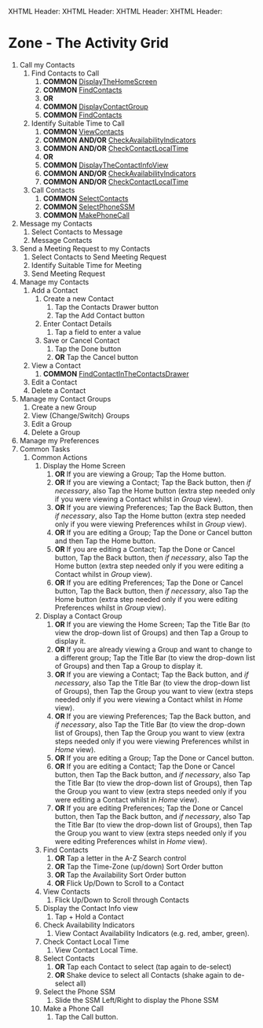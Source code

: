 XHTML Header: <script src="builder/js/jquery-1.8.1.min.js"></script>
XHTML Header: <script src="builder/js/jquery-ui-1.8.23.custom.min.js"></script>
XHTML Header: <script src="builder/js/activity-grid.js"></script>
XHTML Header: <link rel="stylesheet" type="text/css" href="builder/css/activity-grid.css" />

# Zone - The Activity Grid

1. Call my Contacts
	1. Find Contacts to Call
		1. **COMMON** [DisplayTheHomeScreen][]
		1. **COMMON** [FindContacts][]
		1. **OR**
		1. **COMMON** [DisplayContactGroup][]
		1. **COMMON** [FindContacts][]
	1. Identify Suitable Time to Call
		1. **COMMON** [ViewContacts][]
		1. **COMMON** **AND/OR** [CheckAvailabilityIndicators][]
		1. **COMMON** **AND/OR** [CheckContactLocalTime][]
		1. **OR**
		1. **COMMON** [DisplayTheContactInfoView][]
		1. **COMMON** **AND/OR** [CheckAvailabilityIndicators][]
		1. **COMMON** **AND/OR** [CheckContactLocalTime][]
	1. Call Contacts
		1. **COMMON** [SelectContacts][]
		1. **COMMON** [SelectPhoneSSM][]
		1. **COMMON** [MakePhoneCall][]
1. Message my Contacts
	1. Select Contacts to Message
	1. Message Contacts
1. Send a Meeting Request to my Contacts
	1. Select Contacts to Send Meeting Request 
	1. Identify Suitable Time for Meeting
	1. Send Meeting Request
1. Manage my Contacts
	1. Add a Contact
		1. Create a new Contact
			1. Tap the Contacts Drawer button
			1. Tap the Add Contact button
		1. Enter Contact Details
			1. Tap a field to enter a value
		1. Save or Cancel Contact
			1. Tap the Done button
			1. **OR** Tap the Cancel button
	1. View a Contact
		1. **COMMON** [FindContactInTheContactsDrawer][]
	1. Edit a Contact
	1. Delete a Contact
1. Manage my Contact Groups
	1. Create a new Group
	1. View (Change/Switch) Groups
	1. Edit a Group
	1. Delete a Group
1. Manage my Preferences
1. Common Tasks
	1. Common Actions
		1. Display the Home Screen <a id="DisplayTheHomeScreen"></a>
			1. **OR** If you are viewing a Group; Tap the Home button.
			1. **OR** If you are viewing a Contact; Tap the Back button, then _if necessary_, also Tap the Home button (extra step needed only if you were viewing a Contact whilst in _Group_ view).
			1. **OR** If you are viewing Preferences; Tap the Back Button, then _if necessary_, also Tap the Home button (extra step needed only if you were viewing Preferences whilst in _Group_ view). 
			1. **OR** If you are editing a Group; Tap the Done or Cancel button and then Tap the Home button.			
			1. **OR** If you are editing a Contact; Tap the Done or Cancel button, Tap the Back button, then _if necessary_, also Tap the Home button (extra step needed only if you were editing a Contact whilst in _Group_ view). 
			1. **OR** If you are editing Preferences; Tap the Done or Cancel button, Tap the Back button, then _if necessary_, also Tap the Home button (extra step needed only if you were editing Preferences whilst in _Group_ view). 
		1. Display a Contact Group <a id="DisplayContactGroup"></a>
			1. **OR** If you are viewing the Home Screen; Tap the Title Bar (to view the drop-down list of Groups) and then Tap a Group to display it.
			1. **OR** If you are already viewing a Group and want to change to a different group; Tap the Title Bar (to view the drop-down list of Groups) and then Tap a Group to display it.
			1. **OR** If you are viewing a Contact; Tap the Back button, and _if necessary_, also Tap the Title Bar (to view the drop-down list of Groups), then Tap the Group you want to view (extra steps needed only if you were viewing a Contact whilst in _Home_ view).
			1. **OR** If you are viewing Preferences; Tap the Back button, and _if necessary_, also Tap the Title Bar (to view the drop-down list of Groups), then Tap the Group you want to view (extra steps needed only if you were viewing Preferences whilst in _Home_ view).
			1. **OR** If you are editing a Group; Tap the Done or Cancel button. 
			1. **OR** If you are editing a Contact; Tap the Done or Cancel button, then Tap the Back button, and _if necessary_, also Tap the Title Bar (to view the drop-down list of Groups), then Tap the Group you want to view (extra steps needed only if you were editing a Contact whilst in _Home_ view).
			1. **OR** If you are editing Preferences; Tap the Done or Cancel button, then Tap the Back button, and _if necessary_, also Tap the Title Bar (to view the drop-down list of Groups), then Tap the Group you want to view (extra steps needed only if you were editing Preferences whilst in _Home_ view). 
		1. Find Contacts <a id="FindContacts"></a>          	        	
			1. **OR** Tap a letter in the A-Z Search control
			1. **OR** Tap the Time-Zone (up/down) Sort Order button
			1. **OR** Tap the Availability Sort Order button
			1. **OR** Flick Up/Down to Scroll to a Contact
		1. View Contacts <a id="ViewContacts"></a>
			1. Flick Up/Down to Scroll through Contacts
		1. Display the Contact Info view <a id="DisplayTheContactInfoView"></a>
			1. Tap + Hold a Contact
		1. Check Availability Indicators <a id="CheckAvailabilityIndicators"></a>
			1. View Contact Availability Indicators (e.g. red, amber, green).
		1. Check Contact Local Time <a id="CheckContactLocalTime"></a>
			1. View Contact Local Time.
		1. Select Contacts <a id="SelectContacts"></a>
			1. **OR** Tap each Contact to select (tap again to de-select)
			1. **OR** Shake device to select all Contacts (shake again to de-select all)
		1. Select the Phone SSM <a id="SelectPhoneSSM"></a>
			1. Slide the SSM Left/Right to display the Phone SSM
		1. Make a Phone Call <a id="MakePhoneCall"></a>
			1. Tap the Call button.

[DisplayTheHomeScreen]: #DisplayTheHomeScreen "Display the Home Screen"
[DisplayContactGroup]: #DisplayContactGroup "Display a Contact Group"
[FindContacts]: #FindContacts "Find Contacts"
[ViewContacts]: #ViewContacts "View Contacts"
[SelectContacts]: #SelectContacts "Select Contacts"
[DisplayTheScratchpad]: #DisplayTheScratchpad "Display the Scratchpad"
[DisplayTheContactsDrawer]: #DisplayTheContactsDrawer "Display the Contacts Drawer"
[DisplayTheContactInfoView]: #DisplayTheContactInfoView "Display the Contact Info View"
[FindContactsOnTheScratchpad]: #FindContactsOnTheScratchpad "Find Contacts on the Scratchpad"
[SelectContactsOnTheScratchpad]: #SelectContactsOnTheScratchpad "Select Contacts on the Scratchpad"
[FindContactInTheContactsDrawer]: #FindContactInTheContactsDrawer "Find Contact in the Contacts Drawer"
[SelectContactInTheContactsDrawer]: #SelectContactInTheContactsDrawer "Select Contact in the Contacts Drawer"
[ViewContactsOnTheScratchpad]: #ViewContactsOnTheScratchpad "View Contacts on the Scratchpad"
[CheckAvailabilityIndicators]: #CheckAvailabilityIndicators "Check Availability Indicators"
[CheckContactLocalTime]: #CheckContactLocalTime "Check Contact Local Time"
[SelectPhoneSSM]: #SelectPhoneSSM "Select the Phone SSM"
[MakePhoneCall]: #MakePhoneCall "Make Phone Call"